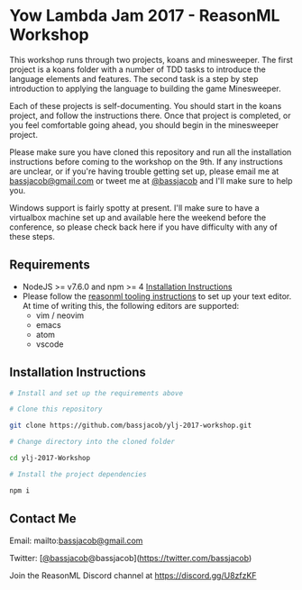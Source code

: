 # Yow Lambda Jam 2017 - ReasonML Workshop

This workshop runs through two projects, koans and minesweeper. The first project is a koans folder with a number of TDD tasks to introduce the language elements and features. The second task is a step by step introduction to applying the language to building the game Minesweeper.

Each of these projects is self-documenting. You should start in the koans project, and follow the instructions there. Once that project is completed, or you feel comfortable going ahead, you should begin in the minesweeper project.

Please make sure you have cloned this repository and run all the installation instructions before coming to the workshop on the 9th. If any instructions are unclear, or if you're having trouble getting set up, please email me at bassjacob@gmail.com or tweet me at [@bassjacob](https://twitter.com/bassjacob) and I'll make sure to help you.

Windows support is fairly spotty at present. I'll make sure to have a virtualbox machine set up and available here the weekend before the conference, so please check back here if you have difficulty with any of these steps.

## Requirements

* NodeJS >= v7.6.0 and npm >= 4 [Installation Instructions](https://nodejs.org/en/download/current/)
* Please follow the [reasonml tooling instructions](https://facebook.github.io/reason/tools.html#editor-integration) to set up your text editor. At time of writing this, the following editors are supported:
  * vim / neovim
  * emacs
  * atom
  * vscode

## Installation Instructions

```bash
# Install and set up the requirements above

# Clone this repository

git clone https://github.com/bassjacob/ylj-2017-workshop.git

# Change directory into the cloned folder

cd ylj-2017-Workshop

# Install the project dependencies

npm i
```

## Contact Me

Email: mailto:bassjacob@gmail.com

Twitter: [[@bassjacob](https://twitter.com/bassjacob)@bassjacob](https://twitter.com/bassjacob)

Join the ReasonML Discord channel at https://discord.gg/U8zfzKF
